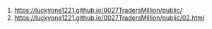 <!-- https://github.com/luckyone1221/0027TradersMillion -->
1. <https://luckyone1221.github.io/0027TradersMillion/public/>
1. <https://luckyone1221.github.io/0027TradersMillion/public/02.html>